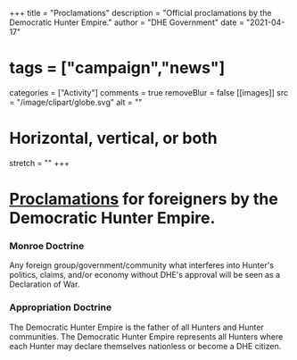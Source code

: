 +++
title = "Proclamations"
description = "Official proclamations by the Democratic Hunter Empire."
author = "DHE Government"
date = "2021-04-17"
# tags = ["campaign","news"]
categories = ["Activity"]
comments = true
removeBlur = false
[[images]]
  src = "/image/clipart/globe.svg"
  alt = ""
  # Horizontal, vertical, or both
  stretch = ""
+++

# [Proclamations](https://en.wikipedia.org/w/index.php?title=Proclamation&oldid=920900945) for foreigners by the Democratic Hunter Empire.

### Monroe Doctrine

Any foreign group/government/community what interferes into Hunter's politics,
claims, and/or economy without DHE's approval will be seen as a Declaration of
War.

### Appropriation Doctrine

The Democratic Hunter Empire is the father of all Hunters and Hunter
communities. The Democratic Hunter Empire represents all Hunters where each
Hunter may declare themselves nationless or become a DHE citizen.
